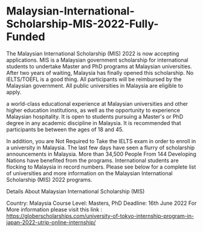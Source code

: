 # Malaysian-International-Scholarship-MIS-2022-Fully-Funded
The Malaysian International Scholarship (MIS) 2022 is now accepting applications. MIS is a Malaysian government scholarship for international students to undertake Master and PhD programs at Malaysian universities. After two years of waiting, Malaysia has finally opened this scholarship. No IELTS/TOEFL is a good thing. All participants will be reimbursed by the Malaysian government. All public universities in Malaysia are eligible to apply.

a world-class educational experience at Malaysian universities and other higher education institutions, as well as the opportunity to experience Malaysian hospitality. It is open to students pursuing a Master's or PhD degree in any academic discipline in Malaysia. It is recommended that participants be between the ages of 18 and 45.

In addition, you are Not Required to Take the IELTS exam in order to enroll in a university in Malaysia. The last few days have seen a flurry of scholarship announcements in Malaysia. More than 34,500 People From 144 Developing Nations have benefited from the programs. International students are flocking to Malaysia in record numbers. Please see below for a complete list of universities and more information on the Malaysian International Scholarship (MIS) 2022 programs.

Details About Malaysian International Scholarship (MIS)


Country: Malaysia
Course Level: Masters, PhD
Deadline: 16th June 2022
For More information please visit this link : https://globerscholarships.com/university-of-tokyo-internship-program-in-japan-2022-utrip-online-internship/
